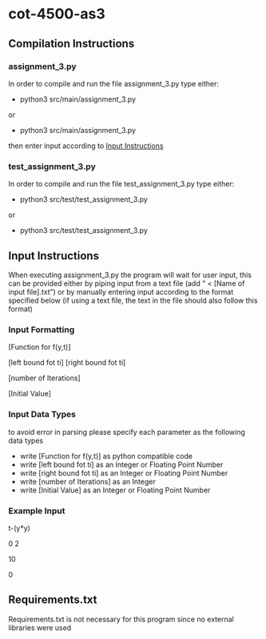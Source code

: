 # cot-4500-as3
## Compilation Instructions
### assignment_3.py
In order to compile and run the file assignment_3.py type either:
- python3 src/main/assignment_3.py
  
or
- python3 src/main/assignment_3.py
  
then enter input according to [Input Instructions](https://github.com/ConnorTheKnight/cot-4500-as3/edit/main/README.md#input-instructions)
### test_assignment_3.py
In order to compile and run the file test_assignment_3.py type either:
- python3 src/test/test_assignment_3.py
  
or
- python3 src/test/test_assignment_3.py
## Input Instructions
When executing assignment_3.py the program will wait for user input, this can be provided either by piping input from a text file (add " < [Name of input file].txt") or by manually entering input according to the format specified below (if using a text file, the text in the file should also follow this format)
### Input Formatting

[Function for f(y,t)]

[left bound fot ti] [right bound fot ti]

[number of Iterations]

[Initial Value]

### Input Data Types
to avoid error in parsing please specify each parameter as the following data types
- write [Function for f(y,t)] as python compatible code
- write [left bound fot ti] as an Integer or Floating Point Number
- write [right bound fot ti] as an Integer or Floating Point Number
- write [number of Iterations] as an Integer
- write [Initial Value] as an Integer or Floating Point Number
### Example Input

t-(y*y)

0 2

10

0

## Requirements.txt
Requirements.txt is not necessary for this program since no external libraries were used
